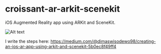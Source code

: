 # croissant-ar-arkit-scenekit

iOS Augmented Reality app using ARKit and SceneKit.

![Alt text](https://miro.medium.com/v2/resize:fit:720/format:webp/1*aoj6oqS4pBpR5hMh5rd2bQ.jpeg)

I write the steps here: https://medium.com/@dimaswisodewo98/creating-an-ios-ar-app-using-arkit-and-scenekit-5b0ec8f49ff4
